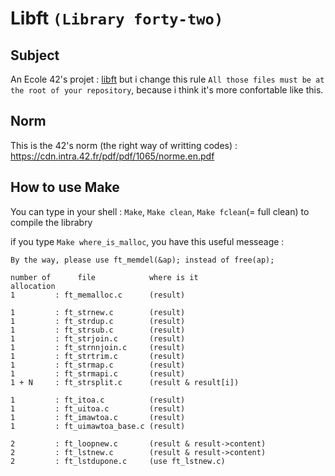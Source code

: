 Libft `(Library forty-two)`
=====

Subject
-------

An Ecole 42's projet : [libft](https://cdn.intra.42.fr/pdf/pdf/775/libft.en.pdf) but i change this rule `All those files must be at the root of your repository`, because i think it's more confortable like this.

Norm
----

This is the 42's norm (the right way of writting codes) : https://cdn.intra.42.fr/pdf/pdf/1065/norme.en.pdf

How to use Make
---------------

You can type in your shell : `Make`, `Make clean`, `Make fclean`(= full clean) to compile the librabry

if you type `Make where_is_malloc`, you have this useful messeage :
```
By the way, please use ft_memdel(&ap); instead of free(ap);

number of      file            where is it
allocation
1         : ft_memalloc.c      (result)

1         : ft_strnew.c        (result)
1         : ft_strdup.c        (result)
1         : ft_strsub.c        (result)
1         : ft_strjoin.c       (result)
1         : ft_strnnjoin.c     (result)
1         : ft_strtrim.c       (result)
1         : ft_strmap.c        (result)
1         : ft_strmapi.c       (result)
1 + N     : ft_strsplit.c      (result & result[i])

1         : ft_itoa.c          (result)
1         : ft_uitoa.c         (result)
1         : ft_imawtoa.c       (result)
1         : ft_uimawtoa_base.c (result)

2         : ft_loopnew.c       (result & result->content)
2         : ft_lstnew.c        (result & result->content)
2         : ft_lstdupone.c     (use ft_lstnew.c)
```
